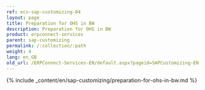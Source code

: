 ```yaml
---
ref: ecs-sap-customizing-04
layout: page
title: Preparation for OHS in BW
description: Preparation for OHS in BW
product: erpconnect-services
parent: sap-customizing
permalink: /:collection/:path
weight: 4
lang: en_GB
old_url: /ERPConnect-Services-EN/default.aspx?pageid=SAPCustomizing-EN:preparation-for-ohs-in-bw
---
```


{% include _content/en/sap-customizing/preparation-for-ohs-in-bw.md  %}